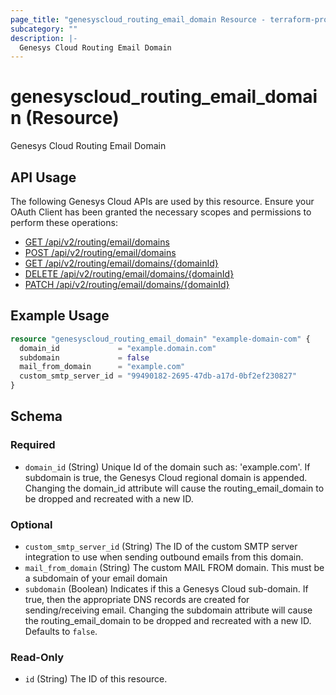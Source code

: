 ```yaml
---
page_title: "genesyscloud_routing_email_domain Resource - terraform-provider-genesyscloud"
subcategory: ""
description: |-
  Genesys Cloud Routing Email Domain
---
```

# genesyscloud_routing_email_domain (Resource)

Genesys Cloud Routing Email Domain

## API Usage
The following Genesys Cloud APIs are used by this resource. Ensure your OAuth Client has been granted the necessary scopes and permissions to perform these operations:

* [GET /api/v2/routing/email/domains](https://developer.mypurecloud.com/api/rest/v2/routing/#get-api-v2-routing-email-domains)
* [POST /api/v2/routing/email/domains](https://developer.mypurecloud.com/api/rest/v2/routing/#post-api-v2-routing-email-domains)
* [GET /api/v2/routing/email/domains/{domainId}](https://developer.mypurecloud.com/api/rest/v2/routing/#get-api-v2-routing-email-domains--domainId-)
* [DELETE /api/v2/routing/email/domains/{domainId}](https://developer.mypurecloud.com/api/rest/v2/routing/#delete-api-v2-routing-email-domains--domainId-)
* [PATCH /api/v2/routing/email/domains/{domainId}](https://developer.mypurecloud.com/api/rest/v2/routing/#patch-api-v2-routing-email-domains--domainId-)

## Example Usage

```terraform
resource "genesyscloud_routing_email_domain" "example-domain-com" {
  domain_id             = "example.domain.com"
  subdomain             = false
  mail_from_domain      = "example.com"
  custom_smtp_server_id = "99490182-2695-47db-a17d-0bf2ef230827"
}
```

<!-- schema generated by tfplugindocs -->
## Schema

### Required

- `domain_id` (String) Unique Id of the domain such as: 'example.com'. If subdomain is true, the Genesys Cloud regional domain is appended. Changing the domain_id attribute will cause the routing_email_domain to be dropped and recreated with a new ID.

### Optional

- `custom_smtp_server_id` (String) The ID of the custom SMTP server integration to use when sending outbound emails from this domain.
- `mail_from_domain` (String) The custom MAIL FROM domain. This must be a subdomain of your email domain
- `subdomain` (Boolean) Indicates if this a Genesys Cloud sub-domain. If true, then the appropriate DNS records are created for sending/receiving email. Changing the subdomain attribute will cause the routing_email_domain to be dropped and recreated with a new ID. Defaults to `false`.

### Read-Only

- `id` (String) The ID of this resource.

